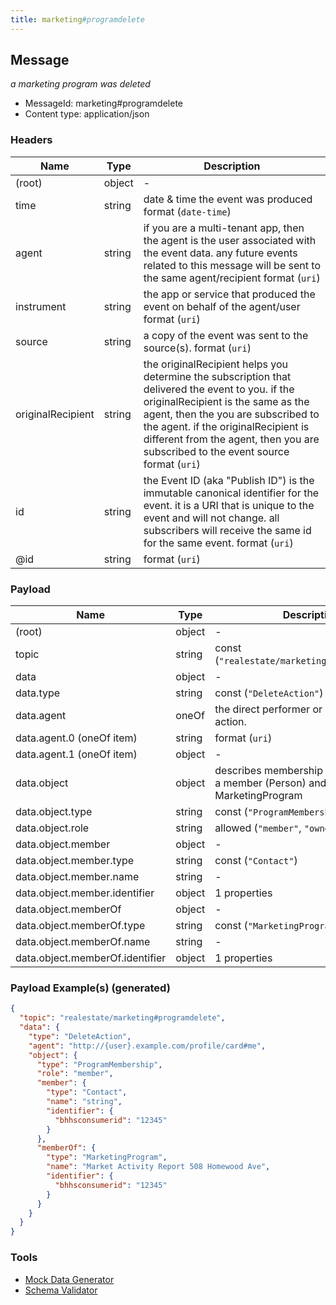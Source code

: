 ```yaml
---
title: marketing#programdelete
---
```

## Message

*a marketing program was deleted*

* MessageId: marketing#programdelete
* Content type: application/json

### Headers

| Name | Type | Description |
|---|---|---|
| (root) | object | - |
| time | string | date & time the event was produced format (`date-time`) |
| agent | string | if you are a multi-tenant app, then the agent is the user associated with the event data. any future events related to this message will be sent to the same agent/recipient format (`uri`) |
| instrument | string | the app or service that produced the event on behalf of the agent/user format (`uri`) |
| source | string | a copy of the event was sent to the source(s). format (`uri`) |
| originalRecipient | string | the originalRecipient helps you determine the subscription that delivered the event to you. if the originalRecipient is the same as the agent, then the you are subscribed to the agent. if the originalRecipient is different from the agent, then you are subscribed to the event source format (`uri`) |
| id | string | the Event ID (aka "Publish ID") is the immutable canonical identifier for the event. it is a URI that is unique to the event and will not change. all subscribers will receive the same id for the same event. format (`uri`) |
| @id | string |  format (`uri`) |

### Payload

| Name | Type | Description |
|---|---|---|
| (root) | object | - |
| topic | string | const (`"realestate/marketing#programdelete"`)  |
| data | object | - |
| data.type | string | const (`"DeleteAction"`)  |
| data.agent | oneOf | the direct performer or driver of the action. |
| data.agent.0 (oneOf item) | string |  format (`uri`) |
| data.agent.1 (oneOf item) | object | - |
| data.object | object | describes membership relation between a member (Person) and a MarketingProgram |
| data.object.type | string | const (`"ProgramMembership"`)  |
| data.object.role | string | allowed (`"member"`, `"owner"`)  |
| data.object.member | object | - |
| data.object.member.type | string | const (`"Contact"`)  |
| data.object.member.name | string | - |
| data.object.member.identifier | object |  1 properties |
| data.object.memberOf | object | - |
| data.object.memberOf.type | string | const (`"MarketingProgram"`)  |
| data.object.memberOf.name | string | - |
| data.object.memberOf.identifier | object |  1 properties |

### Payload Example(s) (generated)

```json
{
  "topic": "realestate/marketing#programdelete",
  "data": {
    "type": "DeleteAction",
    "agent": "http://{user}.example.com/profile/card#me",
    "object": {
      "type": "ProgramMembership",
      "role": "member",
      "member": {
        "type": "Contact",
        "name": "string",
        "identifier": {
          "bhhsconsumerid": "12345"
        }
      },
      "memberOf": {
        "type": "MarketingProgram",
        "name": "Market Activity Report 508 Homewood Ave",
        "identifier": {
          "bhhsconsumerid": "12345"
        }
      }
    }
  }
}
```


### Tools

* [Mock Data Generator](/tools/mock-data-generator)
* [Schema Validator](/tools/validate)


